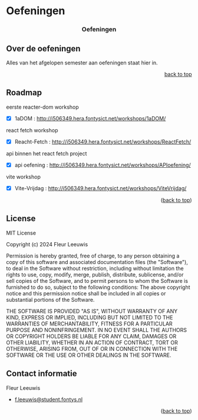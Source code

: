 # Oefeningen

<h3 align="center">Oefeningen</h3>

 
<!-- About the project-->
 
## Over de oefeningen
Alles van het afgelopen semester aan oefeningen staat hier in.


<p align="right"><a href="#readme-top">back to top</a></p>


 
<!-- ROADMAP -->
 
## Roadmap
 eerste reacter-dom workshop
- [x] 1aDOM : http://i506349.hera.fontysict.net/workshops/1aDOM/ 

 react fetch workshop
- [x] Reacht-Fetch : http://i506349.hera.fontysict.net/workshops/ReactFetch/

 api binnen het react fetch project
- [x] api oefening : http://i506349.hera.fontysict.net/workshops/APIoefening/

vite workshop
- [x] Vite-Vrijdag : http://i506349.hera.fontysict.net/workshops/ViteVrijdag/

<p align="right">(<a href="#readme-top">back to top</a>)</p>
 
<!--License-->
 
## License
 
MIT License
 
Copyright (c) 2024 Fleur Leeuwis
 
Permission is hereby granted, free of charge, to any person obtaining a copy
of this software and associated documentation files (the "Software"), to deal
in the Software without restriction, including without limitation the rights
to use, copy, modify, merge, publish, distribute, sublicense, and/or sell
copies of the Software, and to permit persons to whom the Software is
furnished to do so, subject to the following conditions:
The above copyright notice and this permission notice shall be included in all
copies or substantial portions of the Software.

THE SOFTWARE IS PROVIDED "AS IS", WITHOUT WARRANTY OF ANY KIND, EXPRESS OR
IMPLIED, INCLUDING BUT NOT LIMITED TO THE WARRANTIES OF MERCHANTABILITY,
FITNESS FOR A PARTICULAR PURPOSE AND NONINFRINGEMENT. IN NO EVENT SHALL THE
AUTHORS OR COPYRIGHT HOLDERS BE LIABLE FOR ANY CLAIM, DAMAGES OR OTHER
LIABILITY, WHETHER IN AN ACTION OF CONTRACT, TORT OR OTHERWISE, ARISING FROM,
OUT OF OR IN CONNECTION WITH THE SOFTWARE OR THE USE OR OTHER DEALINGS IN THE
SOFTWARE.
 
<!-- CONTACT -->
 
## Contact informatie
 
Fleur Leeuwis
 
- f.leeuwis@student.fontys.nl

<p align="right">(<a href="#readme-top">back to top</a>)</p>
